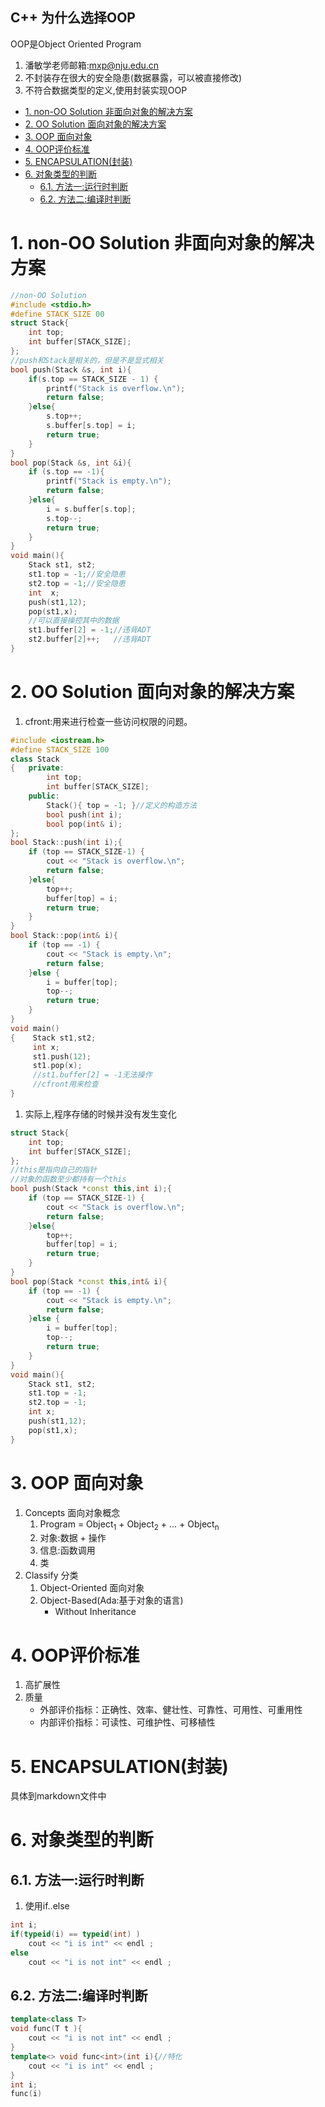 C++ 为什么选择OOP
---
OOP是Object Oriented Program

1. 潘敏学老师邮箱:mxp@nju.edu.cn
2. 不封装存在很大的安全隐患(数据暴露，可以被直接修改)
3. 不符合数据类型的定义,使用封装实现OOP

<!-- TOC -->

- [1. non-OO Solution 非面向对象的解决方案](#1-non-oo-solution-非面向对象的解决方案)
- [2. OO Solution 面向对象的解决方案](#2-oo-solution-面向对象的解决方案)
- [3. OOP 面向对象](#3-oop-面向对象)
- [4. OOP评价标准](#4-oop评价标准)
- [5. ENCAPSULATION(封装)](#5-encapsulation封装)
- [6. 对象类型的判断](#6-对象类型的判断)
  - [6.1. 方法一:运行时判断](#61-方法一运行时判断)
  - [6.2. 方法二:编译时判断](#62-方法二编译时判断)

<!-- /TOC -->

# 1. non-OO Solution 非面向对象的解决方案
```c++
//non-OO Solution
#include <stdio.h>
#define STACK_SIZE 00
struct Stack{
    int top;
    int buffer[STACK_SIZE];
};
//push和Stack是相关的，但是不是显式相关
bool push(Stack &s, int i){
    if(s.top == STACK_SIZE - 1) {
        printf("Stack is overflow.\n");
        return false;
    }else{
        s.top++;
        s.buffer[s.top] = i;
        return true;
    }
}
bool pop(Stack &s, int &i){
    if (s.top == -1){
        printf("Stack is empty.\n");
        return false;
    }else{
        i = s.buffer[s.top]; 
        s.top--;         
        return true;
    }
}
void main(){
    Stack st1, st2;
    st1.top = -1;//安全隐患
    st2.top = -1;//安全隐患
    int  x; 
    push(st1,12);  
    pop(st1,x);
    //可以直接操控其中的数据
    st1.buffer[2] = -1;//违背ADT
    st2.buffer[2]++;   //违背ADT
}
```

# 2. OO Solution 面向对象的解决方案
1. cfront:用来进行检查一些访问权限的问题。
```c++
#include <iostream.h>
#define STACK_SIZE 100
class Stack
{   private: 
        int top;
        int buffer[STACK_SIZE];
    public:
        Stack(){ top = -1; }//定义的构造方法
        bool push(int i);
        bool pop(int& i);
};
bool Stack::push(int i);{
    if (top == STACK_SIZE-1) {
        cout << "Stack is overflow.\n";
        return false;
    }else{
        top++;
        buffer[top] = i;
        return true;
    }
}
bool Stack::pop(int& i){
    if (top == -1) {
        cout << "Stack is empty.\n";
        return false;
    }else {
        i = buffer[top];           
        top--;
        return true;
    }
}
void main()
{    Stack st1,st2;
     int x;
     st1.push(12); 
     st1.pop(x);
     //st1.buffer[2] = -1无法操作
     //cfront用来检查
}
```
1. 实际上,程序存储的时候并没有发生变化

```c++
struct Stack{   
    int top;
    int buffer[STACK_SIZE];
};
//this是指向自己的指针
//对象的函数至少都持有一个this
bool push(Stack *const this,int i);{
    if (top == STACK_SIZE-1) {
        cout << "Stack is overflow.\n";
        return false;
    }else{
        top++;
        buffer[top] = i;
        return true;
    }
}
bool pop(Stack *const this,int& i){
    if (top == -1) {
        cout << "Stack is empty.\n";
        return false;
    }else {
        i = buffer[top];           
        top--;
        return true;
    }
}
void main(){   
    Stack st1, st2;
    st1.top = -1;
    st2.top = -1;
    int x;
    push(st1,12);
    pop(st1,x);
}
```

# 3. OOP 面向对象
1. Concepts 面向对象概念
    1. Program = Object<sub>1</sub> + Object<sub>2</sub> + ... + Object<sub>n</sub>
    2. 对象:数据 + 操作
    3. 信息:函数调用
    4. 类
2. Classify 分类
    1. Object-Oriented 面向对象
    2. Object-Based(Ada:基于对象的语言)
        + Without Inheritance


# 4. OOP评价标准
1. 高扩展性
2. 质量
    + 外部评价指标：正确性、效率、健壮性、可靠性、可用性、可重用性
    + 内部评价指标：可读性、可维护性、可移植性

# 5. ENCAPSULATION(封装)
具体到markdown文件中

# 6. 对象类型的判断

## 6.1. 方法一:运行时判断
1. 使用if..else
```c++
int i;
if(typeid(i) == typeid(int) )
    cout << "i is int" << endl ;
else
    cout << "i is not int" << endl ;
```

## 6.2. 方法二:编译时判断
```c++
template<class T>
void func(T t ){
    cout << "i is not int" << endl ;
}
template<> void func<int>(int i){//特化
    cout << "i is int" << endl ;
}
int i;
func(i)
```